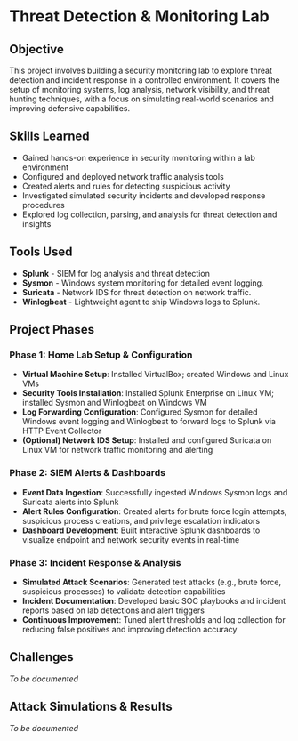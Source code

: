 # Threat Detection & Monitoring Lab

## Objective
This project involves building a security monitoring lab to explore threat detection and incident response in a controlled environment. It covers the setup of monitoring systems, log analysis, network visibility, and threat hunting techniques, with a focus on simulating real-world scenarios and improving defensive capabilities.

## Skills Learned
- Gained hands-on experience in security monitoring within a lab environment
- Configured and deployed network traffic analysis tools
- Created alerts and rules for detecting suspicious activity
- Investigated simulated security incidents and developed response procedures
- Explored log collection, parsing, and analysis for threat detection and insights

## Tools Used
- **Splunk** - SIEM for log analysis and threat detection
- **Sysmon** - Windows system monitoring for detailed event logging.
- **Suricata** - Network IDS for threat detection on network traffic.
- **Winlogbeat** - Lightweight agent to ship Windows logs to Splunk.

## Project Phases

### Phase 1: Home Lab Setup & Configuration
- **Virtual Machine Setup**: Installed VirtualBox; created Windows and Linux VMs
- **Security Tools Installation**: Installed Splunk Enterprise on Linux VM; installed Sysmon and Winlogbeat on Windows VM
- **Log Forwarding Configuration**: Configured Sysmon for detailed Windows event logging and Winlogbeat to forward logs to Splunk via HTTP Event Collector
- **(Optional) Network IDS Setup**: Installed and configured Suricata on Linux VM for network traffic monitoring and alerting

### Phase 2: SIEM Alerts & Dashboards
- **Event Data Ingestion**: Successfully ingested Windows Sysmon logs and Suricata alerts into Splunk
- **Alert Rules Configuration**: Created alerts for brute force login attempts, suspicious process creations, and privilege escalation indicators
- **Dashboard Development**: Built interactive Splunk dashboards to visualize endpoint and network security events in real-time

### Phase 3: Incident Response & Analysis
- **Simulated Attack Scenarios**: Generated test attacks (e.g., brute force, suspicious processes) to validate detection capabilities
- **Incident Documentation**: Developed basic SOC playbooks and incident reports based on lab detections and alert triggers
- **Continuous Improvement**: Tuned alert thresholds and log collection for reducing false positives and improving detection accuracy

## Challenges
*To be documented*

## Attack Simulations & Results
*To be documented*
